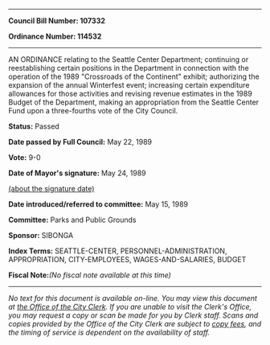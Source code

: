 

********

**Council Bill Number: 107332**
   
**Ordinance Number: 114532**
********

 AN ORDINANCE relating to the Seattle Center Department; continuing or reestablishing certain positions in the Department in connection with the operation of the 1989 "Crossroads of the Continent" exhibit; authorizing the expansion of the annual Winterfest event; increasing certain expenditure allowances for those activities and revising revenue estimates in the 1989 Budget of the Department, making an appropriation from the Seattle Center Fund upon a three-fourths vote of the City Council.

**Status:** Passed
   
**Date passed by Full Council:** May 22, 1989
   
**Vote:** 9-0
   
**Date of Mayor's signature:** May 24, 1989
   
[(about the signature date)](/~public/approvaldate.htm)
   
   
   
**Date introduced/referred to committee:** May 15, 1989
   
**Committee:** Parks and Public Grounds
   
**Sponsor:** SIBONGA
   
   
**Index Terms:** SEATTLE-CENTER, PERSONNEL-ADMINISTRATION, APPROPRIATION, CITY-EMPLOYEES, WAGES-AND-SALARIES, BUDGET

**Fiscal Note:**_(No fiscal note available at this time)_
********

_No text for this document is available on-line. You may view this document at [the Office of the City Clerk](http://www.seattle.gov/leg/clerk/contactUs.htm). If you are unable to visit the Clerk's Office, you may request a copy or scan be made for you by Clerk staff. Scans and copies provided by the Office of the City Clerk are subject to [copy fees](http://clerk.seattle.gov/~public/clerkfees.htm), and the timing of service is dependent on the availability of staff._

